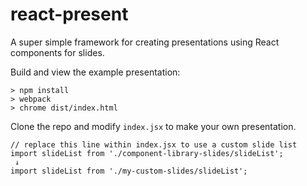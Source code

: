 # react-present

A super simple framework for creating presentations using React components for slides.

Build and view the example presentation:

    > npm install
    > webpack
    > chrome dist/index.html

Clone the repo and modify `index.jsx` to make your own presentation.

    // replace this line within index.jsx to use a custom slide list
    import slideList from './component-library-slides/slideList';
     ↓
    import slideList from './my-custom-slides/slideList';
